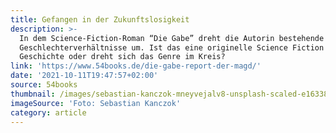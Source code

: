 ```yaml
---
title: Gefangen in der Zukunftslosigkeit
description: >-
  In dem Science-Fiction-Roman “Die Gabe” dreht die Autorin bestehende
  Geschlechterverhältnisse um. Ist das eine originelle Science Fiction
  Geschichte oder dreht sich das Genre im Kreis? 
link: 'https://www.54books.de/die-gabe-report-der-magd/'
date: '2021-10-11T19:47:57+02:00'
source: 54books
thumbnail: /images/sebastian-kanczok-mneyvejalv8-unsplash-scaled-e1633885990231.jpeg
imageSource: 'Foto: Sebastian Kanczok'
category: article
---
```


